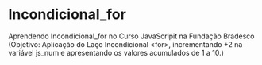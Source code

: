 # Incondicional_for
Aprendendo Incondicional_for no Curso JavaScripit na Fundação Bradesco (Objetivo: Aplicação do Laço Incondicional &lt;for>, incrementando +2 na variável js_num e apresentando os valores acumulados de 1 a 10.)
